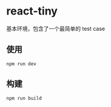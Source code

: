# react-tiny

基本环境，包含了一个最简单的 test case

## 使用

```shell
npm run dev
```

## 构建

```shell
npm run build
```